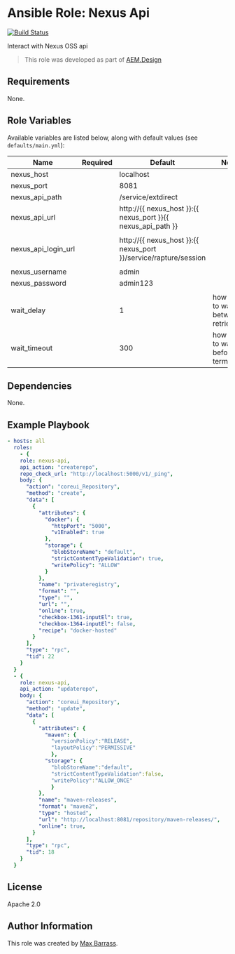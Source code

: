 # Ansible Role: Nexus Api

[![Build Status](https://travis-ci.org/aem-design/ansible-role-nexus-api.svg?branch=master)](https://travis-ci.org/aem-design/ansible-role-nexus-api)

Interact with Nexus OSS api
> This role was developed as part of
> [AEM.Design](http://aem.design/)

## Requirements

None.

## Role Variables

Available variables are listed below, along with default values (see `defaults/main.yml`):

| Name                	| Required 	| Default                                                          	| Notes                               	|
|---------------------	|----------	|------------------------------------------------------------------	|-------------------------------------	|
| nexus_host          	|          	| localhost                                                        	|                                     	|
| nexus_port          	|          	| 8081                                                             	|                                     	|
| nexus_api_path      	|          	| /service/extdirect                                               	|                                     	|
| nexus_api_url       	|          	| http://{{ nexus_host }}:{{ nexus_port }}{{ nexus_api_path }}     	|                                     	|
|                     	|          	|                                                                  	|                                     	|
| nexus_api_login_url 	|          	| http://{{ nexus_host }}:{{ nexus_port }}/service/rapture/session 	|                                     	|
|                     	|          	|                                                                  	|                                     	|
| nexus_username      	|          	| admin                                                            	|                                     	|
| nexus_password      	|          	| admin123                                                         	|                                     	|
|                     	|          	|                                                                  	|                                     	|
| wait_delay          	|          	| 1                                                                	| how long to wait between retries    	|
| wait_timeout        	|          	| 300                                                              	| how long to wait before terminating 	|


## Dependencies

None.

## Example Playbook

```yaml
- hosts: all
  roles:
    - {
    role: nexus-api,
    api_action: "createrepo",
    repo_check_url: "http://localhost:5000/v1/_ping",
    body: {
      "action": "coreui_Repository",
      "method": "create",
      "data": [
        {
          "attributes": {
            "docker": {
              "httpPort": "5000",
              "v1Enabled": true
            },
            "storage": {
              "blobStoreName": "default",
              "strictContentTypeValidation": true,
              "writePolicy": "ALLOW"
            }
          },
          "name": "privateregistry",
          "format": "",
          "type": "",
          "url": "",
          "online": true,
          "checkbox-1361-inputEl": true,
          "checkbox-1364-inputEl": false,
          "recipe": "docker-hosted"
        }
      ],
      "type": "rpc",
      "tid": 22
    }
  }
  - {
    role: nexus-api,
    api_action: "updaterepo",
    body: {
      "action": "coreui_Repository",
      "method": "update",
      "data": [
        {
          "attributes": {
            "maven": {
              "versionPolicy":"RELEASE",
              "layoutPolicy":"PERMISSIVE"
              },
            "storage": {
              "blobStoreName":"default",
              "strictContentTypeValidation":false,
              "writePolicy":"ALLOW_ONCE"
              }
          },
          "name": "maven-releases",
          "format": "maven2",
          "type": "hosted",
          "url": "http://localhost:8081/repository/maven-releases/",
          "online": true,
        }
      ],
      "type": "rpc",
      "tid": 18
    }
  }
```

## License

Apache 2.0

## Author Information

This role was created by [Max Barrass](https://aem.design/).